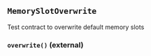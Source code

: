 ## `MemorySlotOverwrite`



Test contract to overwrite default memory slots


### `overwrite()` (external)






